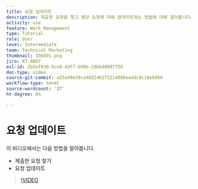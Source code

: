```yaml
---
title: 요청 업데이트
description: 제출한 요청을 찾고 해당 요청에 대해 업데이트하는 방법에 대해 알아봅니다. [!DNL  Workfront].
activity: use
feature: Work Management
type: Tutorial
role: User
level: Intermediate
team: Technical Marketing
thumbnail: 336091.png
jira: KT-8807
exl-id: 2b5ef930-5ce9-43f7-b98b-19bb48907759
doc-type: video
source-git-commit: a25a49e59ca483246271214886ea4dc9c10e8d66
workflow-type: tm+mt
source-wordcount: '37'
ht-degree: 0%

---
```


# 요청 업데이트

이 비디오에서는 다음 방법을 알아봅니다.

* 제출한 요청 찾기
* 요청 업데이트

>[!VIDEO](https://video.tv.adobe.com/v/336091/?quality=12&learn=on)
